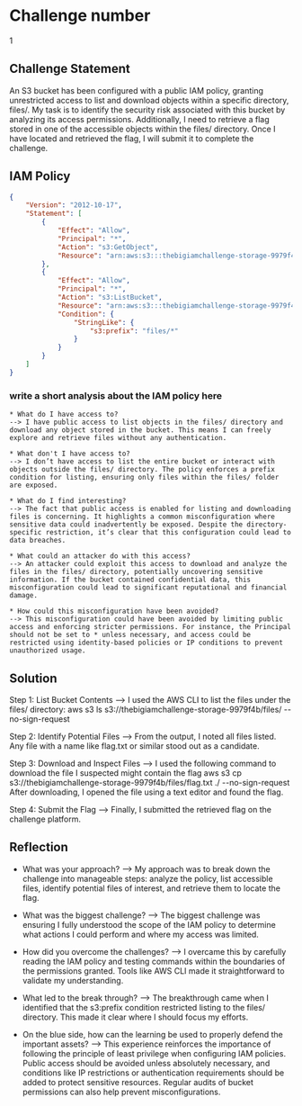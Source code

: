 # Challenge number
1

## Challenge Statement
An S3 bucket has been configured with a public IAM policy, granting unrestricted access to list and download objects within a specific directory, files/. My task is to identify the security risk associated with this bucket by analyzing its access permissions. Additionally, I need to retrieve a flag stored in one of the accessible objects within the files/ directory. Once I have located and retrieved the flag, I will submit it to complete the challenge.

## IAM Policy
```json
{
    "Version": "2012-10-17",
    "Statement": [
        {
            "Effect": "Allow",
            "Principal": "*",
            "Action": "s3:GetObject",
            "Resource": "arn:aws:s3:::thebigiamchallenge-storage-9979f4b/*"
        },
        {
            "Effect": "Allow",
            "Principal": "*",
            "Action": "s3:ListBucket",
            "Resource": "arn:aws:s3:::thebigiamchallenge-storage-9979f4b",
            "Condition": {
                "StringLike": {
                    "s3:prefix": "files/*"
                }
            }
        }
    ]
}
```
### write a short analysis about the IAM policy here
```
* What do I have access to?
--> I have public access to list objects in the files/ directory and download any object stored in the bucket. This means I can freely explore and retrieve files without any authentication.

* What don't I have access to?
--> I don’t have access to list the entire bucket or interact with objects outside the files/ directory. The policy enforces a prefix condition for listing, ensuring only files within the files/ folder are exposed.

* What do I find interesting?
--> The fact that public access is enabled for listing and downloading files is concerning. It highlights a common misconfiguration where sensitive data could inadvertently be exposed. Despite the directory-specific restriction, it’s clear that this configuration could lead to data breaches.

* What could an attacker do with this access?
--> An attacker could exploit this access to download and analyze the files in the files/ directory, potentially uncovering sensitive information. If the bucket contained confidential data, this misconfiguration could lead to significant reputational and financial damage.

* How could this misconfiguration have been avoided?
--> This misconfiguration could have been avoided by limiting public access and enforcing stricter permissions. For instance, the Principal should not be set to * unless necessary, and access could be restricted using identity-based policies or IP conditions to prevent unauthorized usage.
```

## Solution
Step 1: List Bucket Contents
--> I used the AWS CLI to list the files under the files/ directory:
  aws s3 ls s3://thebigiamchallenge-storage-9979f4b/files/ --no-sign-request

Step 2: Identify Potential Files
--> From the output, I noted all files listed. Any file with a name like flag.txt or similar stood out as a candidate.

Step 3: Download and Inspect Files
--> I used the following command to download the file I suspected might contain the flag
  aws s3 cp s3://thebigiamchallenge-storage-9979f4b/files/flag.txt ./ --no-sign-request
  After downloading, I opened the file using a text editor and found the flag.

Step 4: Submit the Flag
--> Finally, I submitted the retrieved flag on the challenge platform.

## Reflection
* What was your approach?
--> My approach was to break down the challenge into manageable steps: analyze the policy, list accessible files, identify potential files of interest, and retrieve them to locate the flag.
  
* What was the biggest challenge?
--> The biggest challenge was ensuring I fully understood the scope of the IAM policy to determine what actions I could perform and where my access was limited.
  
* How did you overcome the challenges?
--> I overcame this by carefully reading the IAM policy and testing commands within the boundaries of the permissions granted. Tools like AWS CLI made it straightforward to validate my understanding.
  
* What led to the break through?
--> The breakthrough came when I identified that the s3:prefix condition restricted listing to the files/ directory. This made it clear where I should focus my efforts.
  
* On the blue side, how can the learning be used to properly defend the important assets?
--> This experience reinforces the importance of following the principle of least privilege when configuring IAM policies. Public access should be avoided unless absolutely necessary, and conditions like IP restrictions or authentication requirements should be added to protect sensitive resources. Regular audits of bucket permissions can also help prevent misconfigurations.


